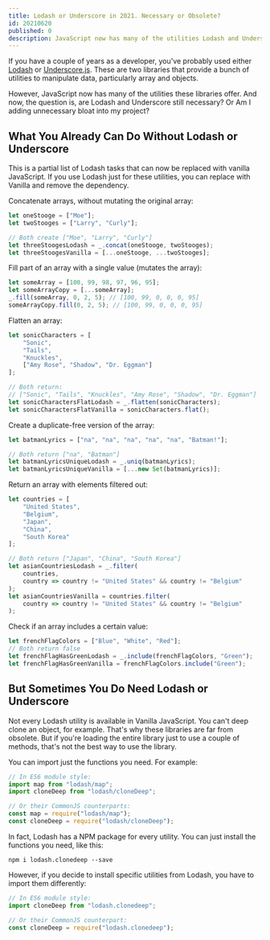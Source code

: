 ```yaml
---
title: Lodash or Underscore in 2021. Necessary or Obsolete?
id: 20210620
published: 0
description: JavaScript now has many of the utilities Lodash and Underscore used to offer. Are these still necessary, or Am I adding unnecessary bloat into my project?
---
```

If you have a couple of years as a developer, you've probably used either [Lodash](https://lodash.com/) or [Underscore.js](https://underscorejs.org/). These are two libraries that provide a bunch of utilities to manipulate data, particularly array and objects.

However, JavaScript now has many of the utilities these libraries offer. And now, the question is, are Lodash and Underscore still necessary? Or Am I adding unnecessary bloat into my project?

## What You Already Can Do Without Lodash or Underscore
This is a partial list of Lodash tasks that can now be replaced with vanilla JavaScript. If you use Lodash just for these utilities, you can replace with Vanilla and remove the dependency.

Concatenate arrays, without mutating the original array:
```javascript
let oneStooge = ["Moe"];
let twoStooges = ["Larry", "Curly"];

// Both create ["Moe", "Larry", "Curly"]
let threeStoogesLodash = _.concat(oneStooge, twoStooges);
let threeStoogesVanilla = [...oneStooge, ...twoStooges];
```

Fill part of an array with a single value (mutates the array):
```javascript
let someArray = [100, 99, 98, 97, 96, 95];
let someArrayCopy = [...someArray];
_.fill(someArray, 0, 2, 5); // [100, 99, 0, 0, 0, 95]
someArrayCopy.fill(0, 2, 5); // [100, 99, 0, 0, 0, 95]
```
Flatten an array:
```javascript
let sonicCharacters = [
    "Sonic",
    "Tails",
    "Knuckles",
    ["Amy Rose", "Shadow", "Dr. Eggman"]
];

// Both return:
// ["Sonic", "Tails", "Knuckles", "Amy Rose", "Shadow", "Dr. Eggman"]
let sonicCharactersFlatLodash = _.flatten(sonicCharacters);
let sonicCharactersFlatVanilla = sonicCharacters.flat();
```

Create a duplicate-free version of the array:
```javascript
let batmanLyrics = ["na", "na", "na", "na", "na", "Batman!"];

// Both return ["na", "Batman"]
let batmanLyricsUniqueLodash = _.uniq(batmanLyrics);
let batmanLyricsUniqueVanilla = [...new Set(batmanLyrics)];
```

Return an array with elements filtered out:
```javascript
let countries = [
    "United States", 
    "Belgium",
    "Japan",
    "China",
    "South Korea"
];

// Both return ["Japan", "China", "South Korea"]
let asianCountriesLodash = _.filter(
    countries,
    country => country != "United States" && country != "Belgium"
);
let asianCountriesVanilla = countries.filter(
    country => country != "United States" && country != "Belgium"
);
```

Check if an array includes a certain value:
```javascript
let frenchFlagColors = ["Blue", "White", "Red"];
// Both return false
let frenchFlagHasGreenLodash = _.include(frenchFlagColors, "Green");
let frenchFlagHasGreenVanilla = frenchFlagColors.include("Green");
```
## But Sometimes You Do Need Lodash or Underscore
Not every Lodash utility is available in Vanilla JavaScript. You can't deep clone an object, for example. That's why these libraries are far from obsolete. But if you're loading the entire library just to use a couple of methods, that's not the best way to use the library.

You can import just the functions you need. For example:
```javascript
// In ES6 module style:
import map from "lodash/map";
import cloneDeep from "lodash/cloneDeep";

// Or their CommonJS counterparts:
const map = require("lodash/map");
const cloneDeep = require("lodash/cloneDeep");
```

In fact, Lodash has a NPM package for every utility. You can just install the functions you need, like this:
```
npm i lodash.clonedeep --save
```
However, if you decide to install specific utilities from Lodash, you have to import them differently:
```javascript
// In ES6 module style:
import cloneDeep from "lodash.clonedeep";

// Or their CommonJS counterpart:
const cloneDeep = require("lodash.clonedeep");
```